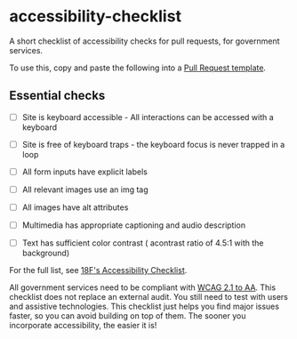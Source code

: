 # accessibility-checklist
A short checklist of accessibility checks for pull requests, for government services.

To use this, copy and paste the following into a [Pull Request template](https://help.github.com/en/articles/creating-a-pull-request-template-for-your-repository).

## Essential checks

- [ ] Site is keyboard accessible - All interactions can be accessed with a keyboard

- [ ] Site is free of keyboard traps - the keyboard focus is never trapped in a loop

- [ ] All form inputs have explicit labels

- [ ] All relevant images use an img tag

- [ ] All images have alt attributes
    
- [ ] Multimedia has appropriate captioning and audio description

- [ ] Text has sufficient color contrast ( acontrast ratio of 4.5:1 with the background)

For the full list, see [18F's Accessibility Checklist](https://accessibility.18f.gov/checklist/).

All government services need to be compliant with [WCAG 2.1 to AA](https://www.w3.org/WAI/WCAG21/quickref/?currentsidebar=%23col_overview&levels=aaa). This checklist does not replace an external audit. You still need to test with users and assistive technologies. This checklist just helps you find major issues faster, so you can avoid building on top of them. The sooner you incorporate accessibility, the easier it is! 
